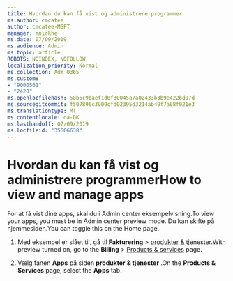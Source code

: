 ```yaml
---
title: Hvordan du kan få vist og administrere programmer
ms.author: cmcatee
author: cmcatee-MSFT
manager: mnirkhe
ms.date: 07/09/2019
ms.audience: Admin
ms.topic: article
ROBOTS: NOINDEX, NOFOLLOW
localization_priority: Normal
ms.collection: Adm_O365
ms.custom:
- "9000561"
- "2420"
ms.openlocfilehash: 58b6c9baef1d0f30045a7a02433b3b9e422bd07d
ms.sourcegitcommit: f507896c3909cfd02395d3214ab49f7a08f021e3
ms.translationtype: MT
ms.contentlocale: da-DK
ms.lasthandoff: 07/09/2019
ms.locfileid: "35606638"
---
```

# <a name="how-to-view-and-manage-apps"></a><span data-ttu-id="6db61-102">Hvordan du kan få vist og administrere programmer</span><span class="sxs-lookup"><span data-stu-id="6db61-102">How to view and manage apps</span></span>

<span data-ttu-id="6db61-103">For at få vist dine apps, skal du i Admin center eksempelvisning.</span><span class="sxs-lookup"><span data-stu-id="6db61-103">To view your apps, you must be in Admin center preview mode.</span></span>  <span data-ttu-id="6db61-104">Du kan skifte på hjemmesiden.</span><span class="sxs-lookup"><span data-stu-id="6db61-104">You can toggle this on the Home page.</span></span>  

1. <span data-ttu-id="6db61-105">Med eksempel er slået til, gå til **Fakturering** > [produkter &](https://go.microsoft.com/fwlink/p/?linkid=842054) tjenester.</span><span class="sxs-lookup"><span data-stu-id="6db61-105">With preview turned on, go to the **Billing** > [Products & services](https://go.microsoft.com/fwlink/p/?linkid=842054) page.</span></span>

2. <span data-ttu-id="6db61-106">Vælg fanen **Apps** på siden **produkter & tjenester** .</span><span class="sxs-lookup"><span data-stu-id="6db61-106">On the **Products & Services** page, select the **Apps** tab.</span></span>